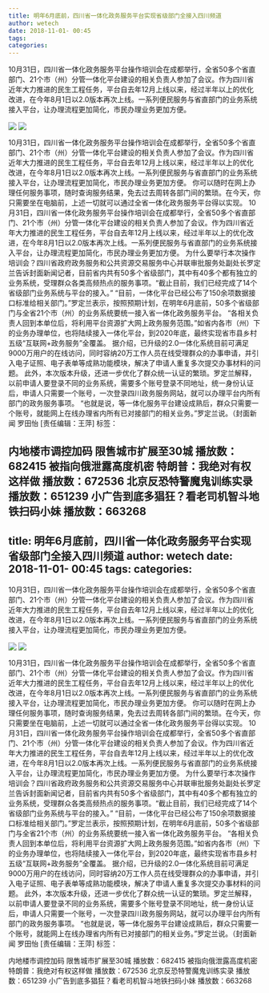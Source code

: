 ```yaml
---
title: 明年6月底前，四川省一体化政务服务平台实现省级部门全接入四川频道
author: wetech
date: 2018-11-01- 00:45
tags: 
categories: 
---
```

10月31日，四川省一体化政务服务平台操作培训会在成都举行，全省50多个省直部门、21个市（州）分管一体化平台建设的相关负责人参加了会议。作为四川省近年大力推进的民生工程任务，平台自去年12月上线以来，经过半年以上的优化改进，在今年8月1日以2.0版本再次上线。一系列便民服务与省直部门的业务系统接入平台，让办理流程更加简化，市民办理业务更加方便。
<!-- more -->
                
<img align="center" border="0" src="http://p0.ifengimg.com/a/2018_44/78cee34bb31e9e5_size35_w540_h405.jpg" />
                
<img align="center" border="0" src="http://p2.ifengimg.com/a/2016/0810/204c433878d5cf9size1_w16_h16.png" />
                
            
10月31日，四川省一体化政务服务平台操作培训会在成都举行，全省50多个省直部门、21个市（州）分管一体化平台建设的相关负责人参加了会议。作为四川省近年大力推进的民生工程任务，平台自去年12月上线以来，经过半年以上的优化改进，在今年8月1日以2.0版本再次上线。一系列便民服务与省直部门的业务系统接入平台，让办理流程更加简化，市民办理业务更加方便。
你可以随时在网上办理任何服务事项，随时查询服务结果，免去过去周转各部门间的繁琐。在今天，你只需要坐在电脑前，上述一切就可以通过全省一体化政务服务平台得以实现。
10月31日，四川省一体化政务服务平台操作培训会在成都举行，全省50多个省直部门、21个市（州）分管一体化平台建设的相关负责人参加了会议。作为四川省近年大力推进的民生工程任务，平台自去年12月上线以来，经过半年以上的优化改进，在今年8月1日以2.0版本再次上线。一系列便民服务与省直部门的业务系统接入平台，让办理流程更加简化，市民办理业务更加方便。
为什么要举行本次操作培训会？四川省政府政务服务和公共资源交易服务中心并联审批服务处副处长罗定兰告诉封面新闻记者，目前省内共有50多个省级部门，其中有40多个都有独立的业务系统，受理群众各类高频热点的服务事项。“截止目前，我们已经完成了14个省级部门业务系统与平台的接入。”
“目前，一体化平台已经公布了150余项数据接口标准给相关部门。”罗定兰表示，按照预期计划，在明年6月底前，50多个省级部门与全省21个市（州）的业务系统要统一接入省一体化政务服务平台。
“各相关负责人回到本单位后，将利用平台资源扩大网上政务服务范围。”如省内各市（州）下的业务办理单位，也将陆续接入一体化平台，到2020年底，最终实现省市县乡村五级“互联网+政务服务”全覆盖。
据介绍，已升级的2.0一体化系统目前可满足9000万用户的在线访问，同时容纳20万工作人员在线受理群众的办事申请，并引入电子证照、电子表单等成熟功能模块，解决了申请人重复多次提交办事材料的问题。
此外，本次版本升级，还进一步优化了群众统一认证的繁琐。罗定兰解释，以前申请人要登录不同的业务系统，需要多个账号登录不同地址，统一身份认证后，申请人只需要一个账号，一次登录四川政务服务网站，就可以办理平台内所有部门的政务服务事项。
“也就是说，等一体化服务平台建设成熟后，群众只需要一个账号，就能网上在线办理省内所有已对接部门的相关业务。”罗定兰说。（封面新闻 罗田怡
[责任编辑：王萍]
标签：
 
 
 
 
 
 
 
 
             
内地楼市调控加码 限售城市扩展至30城
播放数：682415
被指向俄泄露高度机密 特朗普：我绝对有权这样做
播放数：672536
北京反恐特警魔鬼训练实录
播放数：651239
小广告到底多猖狂？看老司机智斗地铁扫码小妹
播放数：663268
---
title: 明年6月底前，四川省一体化政务服务平台实现省级部门全接入四川频道
author: wetech
date: 2018-11-01- 00:45
tags: 
categories: 
---
10月31日，四川省一体化政务服务平台操作培训会在成都举行，全省50多个省直部门、21个市（州）分管一体化平台建设的相关负责人参加了会议。作为四川省近年大力推进的民生工程任务，平台自去年12月上线以来，经过半年以上的优化改进，在今年8月1日以2.0版本再次上线。一系列便民服务与省直部门的业务系统接入平台，让办理流程更加简化，市民办理业务更加方便。
<!-- more -->
                
<img align="center" border="0" src="http://p0.ifengimg.com/a/2018_44/78cee34bb31e9e5_size35_w540_h405.jpg" />
                
<img align="center" border="0" src="http://p2.ifengimg.com/a/2016/0810/204c433878d5cf9size1_w16_h16.png" />
                
            
10月31日，四川省一体化政务服务平台操作培训会在成都举行，全省50多个省直部门、21个市（州）分管一体化平台建设的相关负责人参加了会议。作为四川省近年大力推进的民生工程任务，平台自去年12月上线以来，经过半年以上的优化改进，在今年8月1日以2.0版本再次上线。一系列便民服务与省直部门的业务系统接入平台，让办理流程更加简化，市民办理业务更加方便。
你可以随时在网上办理任何服务事项，随时查询服务结果，免去过去周转各部门间的繁琐。在今天，你只需要坐在电脑前，上述一切就可以通过全省一体化政务服务平台得以实现。
10月31日，四川省一体化政务服务平台操作培训会在成都举行，全省50多个省直部门、21个市（州）分管一体化平台建设的相关负责人参加了会议。作为四川省近年大力推进的民生工程任务，平台自去年12月上线以来，经过半年以上的优化改进，在今年8月1日以2.0版本再次上线。一系列便民服务与省直部门的业务系统接入平台，让办理流程更加简化，市民办理业务更加方便。
为什么要举行本次操作培训会？四川省政府政务服务和公共资源交易服务中心并联审批服务处副处长罗定兰告诉封面新闻记者，目前省内共有50多个省级部门，其中有40多个都有独立的业务系统，受理群众各类高频热点的服务事项。“截止目前，我们已经完成了14个省级部门业务系统与平台的接入。”
“目前，一体化平台已经公布了150余项数据接口标准给相关部门。”罗定兰表示，按照预期计划，在明年6月底前，50多个省级部门与全省21个市（州）的业务系统要统一接入省一体化政务服务平台。
“各相关负责人回到本单位后，将利用平台资源扩大网上政务服务范围。”如省内各市（州）下的业务办理单位，也将陆续接入一体化平台，到2020年底，最终实现省市县乡村五级“互联网+政务服务”全覆盖。
据介绍，已升级的2.0一体化系统目前可满足9000万用户的在线访问，同时容纳20万工作人员在线受理群众的办事申请，并引入电子证照、电子表单等成熟功能模块，解决了申请人重复多次提交办事材料的问题。
此外，本次版本升级，还进一步优化了群众统一认证的繁琐。罗定兰解释，以前申请人要登录不同的业务系统，需要多个账号登录不同地址，统一身份认证后，申请人只需要一个账号，一次登录四川政务服务网站，就可以办理平台内所有部门的政务服务事项。
“也就是说，等一体化服务平台建设成熟后，群众只需要一个账号，就能网上在线办理省内所有已对接部门的相关业务。”罗定兰说。（封面新闻 罗田怡
[责任编辑：王萍]
标签：
 
 
 
 
 
 
 
 
             
内地楼市调控加码 限售城市扩展至30城
播放数：682415
被指向俄泄露高度机密 特朗普：我绝对有权这样做
播放数：672536
北京反恐特警魔鬼训练实录
播放数：651239
小广告到底多猖狂？看老司机智斗地铁扫码小妹
播放数：663268
